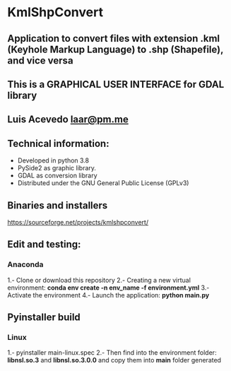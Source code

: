 # KmlShpConvert

## Application to convert files with extension .kml (Keyhole Markup Language) to .shp (Shapefile), and vice versa

## This is a GRAPHICAL USER INTERFACE for GDAL library

## Luis Acevedo  <laar@pm.me>

## Technical information:

- Developed in python 3.8
- PySide2 as graphic library.
- GDAL as conversion library
- Distributed under the GNU General Public License (GPLv3)


## Binaries and installers
https://sourceforge.net/projects/kmlshpconvert/
		
## Edit and testing:
### Anaconda
1.- Clone or download this repository
2.- Creating a new virtual environment: __conda env create -n env_name -f environment.yml__
3.- Activate the environment
4.- Launch the application: __python main.py__

## Pyinstaller build
### Linux
1.- pyinstaller main-linux.spec
2.- Then find into the environment folder: __libnsl.so.3__ and __libnsl.so.3.0.0__ and copy them into __main__ folder generated